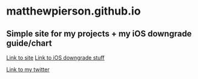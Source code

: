 # matthewpierson.github.io

## Simple site for my projects + my iOS downgrade guide/chart

[Link to site](https://matthewpierson.github.io/)
[Link to iOS downgrade stuff](https://matthewpierson.github.io/ios_downgrades.html)

[Link to my twitter](https://twitter.com/mosk_i)